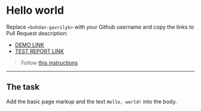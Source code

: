 # Hello world
Replace `<bohdan-gavrilyk>` with your Github username and copy the links to Pull Request description:
- [DEMO LINK](https://bohdan-gavrilyk.github.io/layout_hello-world/)
- [TEST REPORT LINK](https://bohdan-gavrilyk.github.io/layout_hello-world/report/html_report/)

> Follow [this instructions](https://mate-academy.github.io/layout_task-guideline/#how-to-solve-the-layout-tasks-on-github)
___

## The task 
Add the basic page markup and the text `Hello, world!` into the body.
